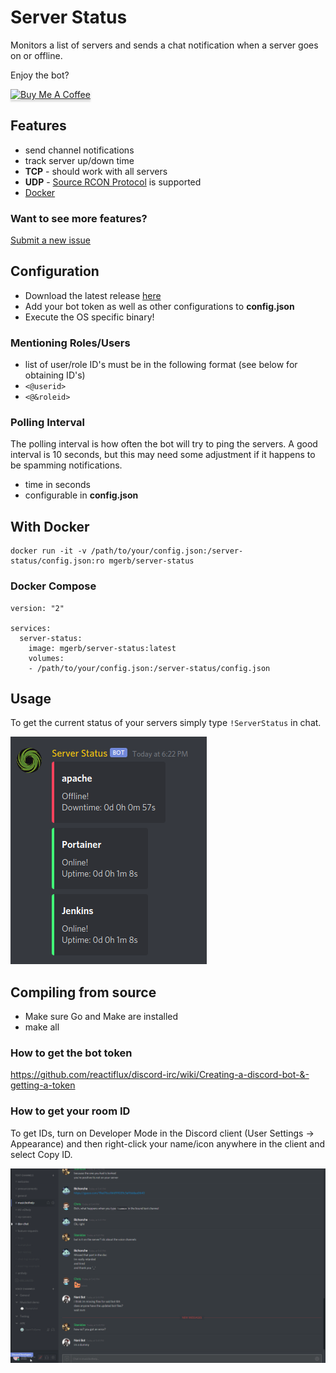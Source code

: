 # Server Status
Monitors a list of servers and sends a chat notification when a server goes on or offline.

Enjoy the bot?

<a href="https://www.buymeacoffee.com/mgerb" target="_blank"><img src="https://www.buymeacoffee.com/assets/img/custom_images/orange_img.png" alt="Buy Me A Coffee" style="height: 41px !important;width: 174px !important;box-shadow: 0px 3px 2px 0px rgba(190, 190, 190, 0.5) !important;-webkit-box-shadow: 0px 3px 2px 0px rgba(190, 190, 190, 0.5) !important;" ></a>

## Features

- send channel notifications
- track server up/down time
- **TCP** - should work with all servers
- **UDP** - [Source RCON Protocol](https://developer.valvesoftware.com/wiki/Source_RCON_Protocol) is supported
- [Docker](https://hub.docker.com/r/mgerb/server-status)

### Want to see more features?

[Submit a new issue](https://github.com/mgerb/ServerStatus/issues/new/choose)

## Configuration
- Download the latest release [here](https://github.com/mgerb/ServerStatus/releases)
- Add your bot token as well as other configurations to **config.json**
- Execute the OS specific binary!

### Mentioning Roles/Users
- list of user/role ID's must be in the following format (see below for obtaining ID's)
- `<@userid>`
- `<@&roleid>`

### Polling Interval
The polling interval is how often the bot will try to ping the servers.
A good interval is 10 seconds, but this may need some adjustment if
it happens to be spamming notifications.

- time in seconds
- configurable in **config.json**

## With Docker

```
docker run -it -v /path/to/your/config.json:/server-status/config.json:ro mgerb/server-status
```

### Docker Compose

```
version: "2"

services:
  server-status:
    image: mgerb/server-status:latest
    volumes:
    - /path/to/your/config.json:/server-status/config.json
```

## Usage
To get the current status of your servers simply type `!ServerStatus` in chat.

![Server Status](./readme_files/screenshot1.png)

## Compiling from source
- Make sure Go and Make are installed
- make all

### How to get the bot token
https://github.com/reactiflux/discord-irc/wiki/Creating-a-discord-bot-&-getting-a-token

### How to get your room ID
To get IDs, turn on Developer Mode in the Discord client (User Settings -> Appearance) and then right-click your name/icon anywhere in the client and select Copy ID.

<img src="./readme_files/screenshot2.gif"/>
